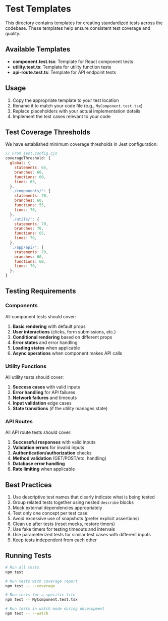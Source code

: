 # Test Templates

This directory contains templates for creating standardized tests across the codebase. These templates help ensure consistent test coverage and quality.

## Available Templates

- **component.test.tsx**: Template for React component tests
- **utility.test.ts**: Template for utility function tests
- **api-route.test.ts**: Template for API endpoint tests

## Usage

1. Copy the appropriate template to your test location
2. Rename it to match your code file (e.g., `MyComponent.test.tsx`)
3. Replace placeholders with your actual implementation details
4. Implement the test cases relevant to your code

## Test Coverage Thresholds

We have established minimum coverage thresholds in Jest configuration:

```js
// From jest.config.cjs
coverageThreshold: {
  global: {
    statements: 65,
    branches: 60,
    functions: 60,
    lines: 65,
  },
  './components/': {
    statements: 70,
    branches: 60,
    functions: 55,
    lines: 70,
  },
  './utils/': {
    statements: 70,
    branches: 70,
    functions: 65,
    lines: 70,
  },
  './app/api/': {
    statements: 70,
    branches: 60,
    functions: 60,
    lines: 70,
  },
}
```

## Testing Requirements

### Components

All component tests should cover:

1. **Basic rendering** with default props
2. **User interactions** (clicks, form submissions, etc.)
3. **Conditional rendering** based on different props
4. **Error states** and error handling
5. **Loading states** when applicable
6. **Async operations** when component makes API calls

### Utility Functions

All utility tests should cover:

1. **Success cases** with valid inputs
2. **Error handling** for API failures
3. **Network failures** and timeouts
4. **Input validation** edge cases
5. **State transitions** (if the utility manages state)

### API Routes

All API route tests should cover:

1. **Successful responses** with valid inputs
2. **Validation errors** for invalid inputs
3. **Authentication/authorization** checks
4. **Method validation** (GET/POST/etc. handling)
5. **Database error handling**
6. **Rate limiting** when applicable

## Best Practices

1. Use descriptive test names that clearly indicate what is being tested
2. Group related tests together using nested `describe` blocks
3. Mock external dependencies appropriately
4. Test only one concept per test case
5. Avoid excessive use of snapshots (prefer explicit assertions)
6. Clean up after tests (reset mocks, restore timers)
7. Use fake timers for testing timeouts and intervals
8. Use parameterized tests for similar test cases with different inputs
9. Keep tests independent from each other

## Running Tests

```bash
# Run all tests
npm test

# Run tests with coverage report
npm test -- --coverage

# Run tests for a specific file
npm test -- MyComponent.test.tsx

# Run tests in watch mode during development
npm test -- --watch
```
